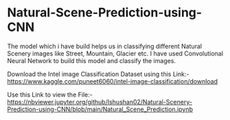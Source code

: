 # Natural-Scene-Prediction-using-CNN
The model which i have build helps us in classifying different Natural Scenery images like Street, Mountain, Glacier  etc. I have used Convolutional Neural Network to build this model and classify the images.




Download the Intel image Classification Dataset using this Link:- https://www.kaggle.com/puneet6060/intel-image-classification/download

Use this Link to view the File:- https://nbviewer.jupyter.org/github/Ishushan02/Natural-Scenery-Prediction-using-CNN/blob/main/Natural_Scene_Prediction.ipynb

